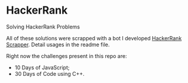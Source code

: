 # HackerRank
Solving HackerRank Problems

All of these solutions were scrapped with a bot I developed [HackerRank Scrapper](https://github.com/brunorosilva/hackerrank-scrapper). Detail usages in the readme file.

Right now the challenges present in this repo are:
- 10 Days of JavaScript;
- 30 Days of Code using C++.
